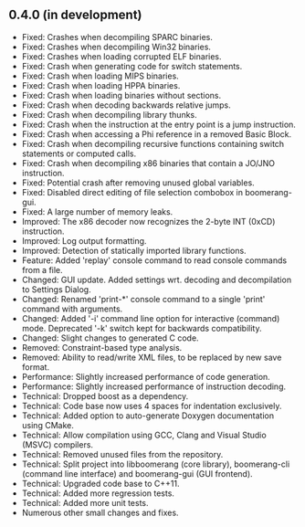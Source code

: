 0.4.0 (in development)
----------------------
- Fixed: Crashes when decompiling SPARC binaries.
- Fixed: Crashes when decompiling Win32 binaries.
- Fixed: Crashes when loading corrupted ELF binaries.
- Fixed: Crash when generating code for switch statements.
- Fixed: Crash when loading MIPS binaries.
- Fixed: Crash when loading HPPA binaries.
- Fixed: Crash when loading binaries without sections.
- Fixed: Crash when decoding backwards relative jumps.
- Fixed: Crash when decompiling library thunks.
- Fixed: Crash when the instruction at the entry point is a jump instruction.
- Fixed: Crash when accessing a Phi reference in a removed Basic Block.
- Fixed: Crash when decompiling recursive functions containing switch statements or computed calls.
- Fixed: Crash when decompiling x86 binaries that contain a JO/JNO instruction.
- Fixed: Potential crash after removing unused global variables.
- Fixed: Disabled direct editing of file selection combobox in boomerang-gui.
- Fixed: A large number of memory leaks.
- Improved: The x86 decoder now recognizes the 2-byte INT (0xCD) instruction.
- Improved: Log output formatting.
- Improved: Detection of statically imported library functions.
- Feature: Added 'replay' console command to read console commands from a file.
- Changed: GUI update. Added settings wrt. decoding and decompilation to Settings Dialog.
- Changed: Renamed 'print-*' console command to a single 'print' command with arguments.
- Changed: Added '-i' command line option for interactive (command) mode. Deprecated '-k' switch kept for backwards compatibility.
- Changed: Slight changes to generated C code.
- Removed: Constraint-based type analysis.
- Removed: Ability to read/write XML files, to be replaced by new save format.
- Performance: Slightly increased performance of code generation.
- Performance: Slightly increased performance of instruction decoding.
- Technical: Dropped boost as a dependency.
- Technical: Code base now uses 4 spaces for indentation exclusively.
- Technical: Added option to auto-generate Doxygen documentation using CMake.
- Technical: Allow compilation using GCC, Clang and Visual Studio (MSVC) compilers.
- Technical: Removed unused files from the repository.
- Technical: Split project into libboomerang (core library), boomerang-cli (command line interface) and boomerang-gui (GUI frontend).
- Technical: Upgraded code base to C++11.
- Technical: Added more regression tests.
- Technical: Added more unit tests.
- Numerous other small changes and fixes.

